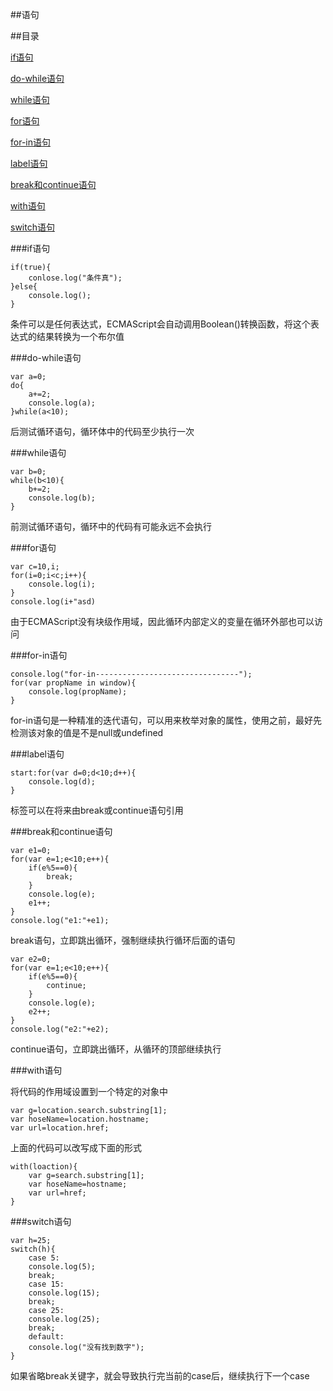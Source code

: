 ##语句

##目录

[if语句](#a1)

[do-while语句](#a2)

[while语句](#a3)

[for语句](#a4)

[for-in语句](#a5)

[label语句](#a6)

[break和continue语句](#a7)

[with语句](#a8)

[switch语句](#a9)

###if语句

	if(true){
		conlose.log("条件真");
	}else{
		console.log();
	}

条件可以是任何表达式，ECMAScript会自动调用Boolean()转换函数，将这个表达式的结果转换为一个布尔值

###do-while语句

	var a=0;
	do{
		a+=2;
		console.log(a);
	}while(a<10);

后测试循环语句，循环体中的代码至少执行一次

###while语句

	var b=0;
	while(b<10){
		b+=2;
		console.log(b);
	}

前测试循环语句，循环中的代码有可能永远不会执行

###for语句

	var c=10,i;
	for(i=0;i<c;i++){
		console.log(i);
	}
	console.log(i+"asd)

由于ECMAScript没有块级作用域，因此循环内部定义的变量在循环外部也可以访问

###for-in语句

	console.log("for-in--------------------------------");
	for(var propName in window){
		console.log(propName);
	}

for-in语句是一种精准的迭代语句，可以用来枚举对象的属性，使用之前，最好先检测该对象的值是不是null或undefined

###label语句

	start:for(var d=0;d<10;d++){
		console.log(d);
	}

标签可以在将来由break或continue语句引用

###break和continue语句

	var e1=0;
	for(var e=1;e<10;e++){
		if(e%5==0){
			break;
		}
		console.log(e);
		e1++;
	}
	console.log("e1:"+e1);

break语句，立即跳出循环，强制继续执行循环后面的语句

	var e2=0;
	for(var e=1;e<10;e++){
		if(e%5==0){
			continue;
		}
		console.log(e);
		e2++;
	}
	console.log("e2:"+e2);

continue语句，立即跳出循环，从循环的顶部继续执行

###with语句

将代码的作用域设置到一个特定的对象中

	var g=location.search.substring[1];
	var hoseName=location.hostname;
	var url=location.href;

上面的代码可以改写成下面的形式

	with(loaction){
		var g=search.substring[1];
		var hoseName=hostname;
		var url=href;
	}

###switch语句

	var h=25;
	switch(h){
		case 5:
		console.log(5);
		break;
		case 15:
		console.log(15);
		break;
		case 25:
		console.log(25);
		break;
		default:
		console.log("没有找到数字");
	}

如果省略break关键字，就会导致执行完当前的case后，继续执行下一个case